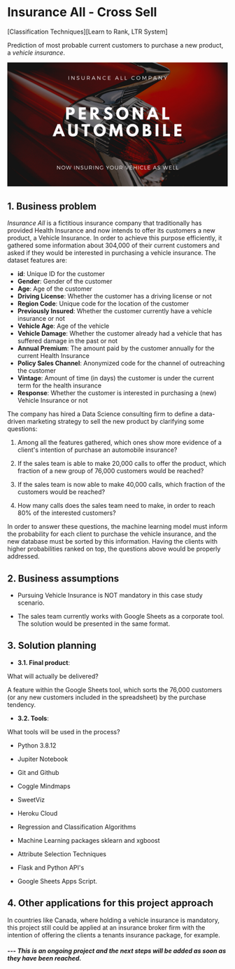 # Insurance All - Cross Sell
[Classification Techniques][Learn to Rank, LTR System] 

Prediction of most probable current customers to purchase a new product, a _vehicle insurance_.

![PA004](https://github.com/fabianaba/Insurance_Cross_Sell/blob/master/pa004.png)

## 1. Business problem

<i>Insurance All</i> is a fictitious insurance company that traditionally has provided Health Insurance and now intends to offer its customers a new product, a Vehicle Insurance. In order to achieve this purpose efficiently, it gathered some information about 304,000 of their current customers and asked if they would be interested in purchasing a vehicle insurance. The dataset features are:

* __id__: Unique ID for the customer
* __Gender__: Gender of the customer
* __Age__: Age of the customer
* __Driving License__: Whether the customer has a driving license or not
* __Region Code__: Unique code for the location of the customer
* __Previously Insured__: Whether the customer currently have a vehicle insurance or not
* __Vehicle Age__: Age of the vehicle
* __Vehicle Damage__: Whether the customer already had a vehicle that has suffered damage in the past or not
* __Annual Premium__: The amount paid by the customer annually for the current Health Insurance
* __Policy Sales Channel__: Anonymized code for the channel of outreaching the customer
* __Vintage__: Amount of time (in days) the customer is under the current term for the health insurance
* __Response__: Whether the customer is interested in purchasing a (new) Vehicle Insurance or not

The company has hired a Data Science consulting firm to define a data-driven marketing strategy to sell the new product by clarifying some questions:

1. Among all the features gathered, which ones show more evidence of a client's intention of purchase an automobile insurance?

2. If the sales team is able to make 20,000 calls to offer the product, which fraction of a new group of 76,000 customers would be reached?

3. If the sales team is now able to make 40,000 calls, which fraction of the customers would be reached?

4. How many calls does the sales team need to make, in order to reach 80\% of the interested customers?

In order to answer these questions, the machine learning model must inform the probability for each client to purchase the vehicle insurance, and the new database must be sorted by this information. Having the clients with higher probabilities ranked on top, the questions above would be properly addressed.

## 2. Business assumptions

* Pursuing Vehicle Insurance is NOT mandatory in this case study scenario.

* The sales team currently works with Google Sheets as a corporate tool. The solution would be presented in the same format.

## 3. Solution planning

* __3.1. Final product__:

What will actually be delivered?

A feature within the Google Sheets tool, which sorts the 76,000 customers (or any new customers included in the spreadsheet) by the purchase tendency.

* __3.2. Tools__:

What tools will be used in the process?

* Python 3.8.12

* Jupiter Notebook

* Git and Github

* Coggle Mindmaps

* SweetViz

* Heroku Cloud

* Regression and Classification Algorithms

* Machine Learning packages sklearn and xgboost

* Attribute Selection Techniques

* Flask and Python API's

* Google Sheets Apps Script.

## 4. Other applications for this project approach

In countries like Canada, where holding a vehicle insurance is mandatory, this project still could be applied at an insurance broker firm with the intention of offering the clients a tenants insurance package, for example.





#### <i>  --- This is an ongoing project and the next steps will be added as soon as they have been reached.</i>